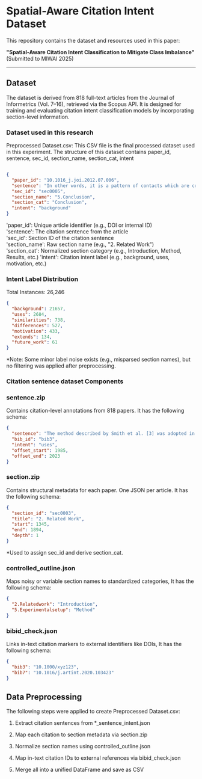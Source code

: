 #  Spatial-Aware Citation Intent Dataset

This repository contains the dataset and resources used in this paper:

**"Spatial-Aware Citation Intent Classification to Mitigate Class Imbalance"** (Submitted to MIWAI 2025)

---

##  Dataset 

The dataset is derived from 818 full-text articles from the Journal of Informetrics (Vol. 7–16), retrieved via the Scopus API. It is designed for training and evaluating citation intent classification models by incorporating section-level information.

###  Dataset used in this research 

Preprocessed Dataset.csv: This CSV file is the final processed dataset used in this experiment. The structure of this dataset contains paper_id, sentence, sec_id, section_name, section_cat, intent


```json

{
  "paper_id": "10.1016_j.joi.2012.07.006",
  "sentence": "In other words, it is a pattern of contacts which are created due to the flow of information among the participating actors ([bib0295]).",
  "sec_id": "sec0005",
  "section_name": "5.Conclusion",
  "section_cat": "Conclusion",
  "intent": "background"
}

```
'paper_id':       Unique article identifier (e.g., DOI or internal ID)                    
'sentence':        The citation sentence from the article                                  
'sec_id':            Section ID of the citation sentence                                     
'section_name':      Raw section name (e.g., "2. Related Work")                              
'section_cat':      Normalized section category (e.g., Introduction, Method, Results, etc.) 
'intent':         Citation intent label (e.g., background, uses, motivation, etc.)   

### Intent Label Distribution


Total Instances: 26,246
```json
{
  "background": 21657,
  "uses": 2684,
  "similarities": 738,
  "differences": 527,
  "motivation": 433,
  "extends": 134,
  "future_work": 61
}
```
*Note: Some minor label noise exists (e.g., misparsed section names), but no filtering was applied after preprocessing.

### Citation sentence dataset Components

### sentence.zip
Contains citation-level annotations from 818 papers. It has the following schema:

```json
{
  "sentence": "The method described by Smith et al. [3] was adopted in our study.",
  "bib_id": "bib3",
  "intent": "uses",
  "offset_start": 1985,
  "offset_end": 2023
}
```
### section.zip
Contains structural metadata for each paper. One JSON per article. It has the following schema:

```json
{
  "section_id": "sec0003",
  "title": "2. Related Work",
  "start": 1345,
  "end": 1894,
  "depth": 1
}
```
*Used to assign sec_id and derive section_cat.

### controlled_outline.json
Maps noisy or variable section names to standardized categories, It has the following schema:
```json
{
  "2.Relatedwork": "Introduction",
  "5.Experimentalsetup": "Method"
}
```
### bibid_check.json
Links in-text citation markers to external identifiers like DOIs, It has the following schema:
```json
{
  "bib3": "10.1000/xyz123",
  "bib7": "10.1016/j.artint.2020.103423"
}
```
## Data Preprocessing 

The following steps were applied to create Preprocessed Dataset.csv:

1. Extract citation sentences from *_sentence_intent.json

2. Map each citation to section metadata via section.zip

3. Normalize section names using controlled_outline.json

4. Map in-text citation IDs to external references via bibid_check.json

5. Merge all into a unified DataFrame and save as CSV
